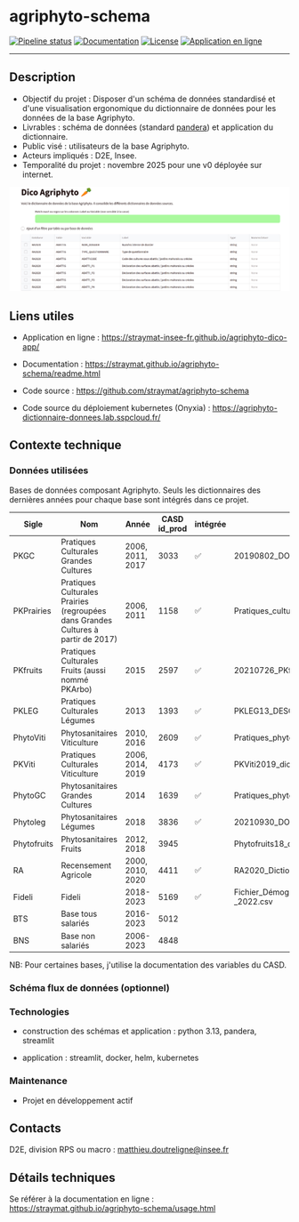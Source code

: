 # agriphyto-schema

[![Pipeline status](https://github.com/straymat/agriphyto-schema/actions/workflows/ci.yml/badge.svg)](https://github.com/straymat/agriphyto-schema/actions)
[![Documentation](https://img.shields.io/badge/docs-latest-blue.svg)](https://straymat.github.io/agriphyto-schema/readme.html)
[![License](https://img.shields.io/github/license/strayMat/agriphyto-schema)](https://github.com/strayMat/agriphyto-schema/blob/main/LICENSE)
[![Application en ligne](https://img.shields.io/badge/application-en_ligne-brightgreen)](https://agriphyto-dictionnaire-donnees.lab.sspcloud.fr/)

---

## Description

- Objectif du projet : Disposer d'un schéma de données standardisé et d'une visualisation ergonomique du dictionnaire de données pour les données de la base Agriphyto.
- Livrables : schéma de données (standard [pandera](https://pandera.readthedocs.io/en/stable/)) et application du dictionnaire.
- Public visé : utilisateurs de la base Agriphyto.
- Acteurs impliqués : D2E, Insee.
- Temporalité du projet : novembre 2025 pour une v0 déployée sur internet.

![Aperçu du projet](docs/source/_static/app_capture.png)

## Liens utiles

- Application en ligne : https://straymat-insee-fr.github.io/agriphyto-dico-app/

- Documentation : https://straymat.github.io/agriphyto-schema/readme.html

- Code source : https://github.com/straymat/agriphyto-schema

- Code source du déploiement kubernetes (Onyxia) : https://agriphyto-dictionnaire-donnees.lab.sspcloud.fr/


## Contexte technique

### Données utilisées

Bases de données composant Agriphyto. Seuls les dictionnaires des dernières
années pour chaque base sont intégrés dans ce projet.

| Sigle | Nom | Année | CASD id_prod | intégrée | choix fichier source nomenclature |
|-------|-----|-------|--------------|----------|-----------------------------------|
| PKGC | Pratiques Culturales Grandes Cultures | 2006, 2011, 2017 | 3033 | ✅  | 20190802_DOC_BSVA_dico_variables_PKGC2017.ods |
| PKPrairies | Pratiques Culturales Prairies (regroupées dans Grandes Cultures à partir de 2017) | 2006, 2011 | 1158 | ✅ | Pratiques_culturales_en_prairie_-_2011.csv |
| PKfruits | Pratiques Culturales Fruits (aussi nommé PKArbo) | 2015 | 2597 | ✅ | 20210726_PKfruits2015_dico_variables.ods|
| PKLEG | Pratiques Culturales Légumes | 2013 | 1393 | ✅ | PKLEG13_DESC.ods |
| PhytoViti | Phytosanitaires Viticulture | 2010, 2016 | 2609 | ✅ | Pratiques_phytosanitaires_en_viticulture_-_2016.csv|
| PKViti | Pratiques Culturales Viticulture | 2006, 2014, 2019 | 4173 | ✅ | PKViti2019_dico_variables_definitif.ods |
| PhytoGC | Phytosanitaires Grandes Cultures | 2014 | 1639 | ✅ | Pratiques_phytosanitaires_en_grandes_cultures_-_2014.csv |
| Phytoleg | Phytosanitaires Légumes | 2018 | 3836 |✅ | 20210930_DOC_BSVA_Dictionnaire_variables_Phytolégumes2018.ods |
| Phytofruits | Phytosanitaires Fruits | 2012, 2018 | 3945 | | Phytofruits18_dico_variables_casd.xlsx |
| RA | Recensement Agricole | 2000, 2010, 2020 | 4411 | ✅ | RA2020_Dictionnaire des variables_220415_CASD.xlsx |
| Fideli | Fideli | 2018-2023 | 5169 | ✅ | Fichier_Démographique_sur_les_Logements_et_les_Individus_(FIDELI)_-_2022.csv |
| BTS | Base tous salariés | 2016-2023 | 5012 | | |
| BNS | Base non salariés | 2006-2023 | 4848 | | |


NB: Pour certaines bases, j'utilise la documentation des variables du CASD.

### Schéma flux de données (optionnel)

### Technologies

- construction des schémas et application : python 3.13, pandera, streamlit

- application : streamlit, docker, helm, kubernetes

### Maintenance

- Projet en développement actif

## Contacts

D2E, division RPS ou macro : matthieu.doutreligne@insee.fr

## Détails techniques

Se référer à la documentation en ligne : https://straymat.github.io/agriphyto-schema/usage.html
